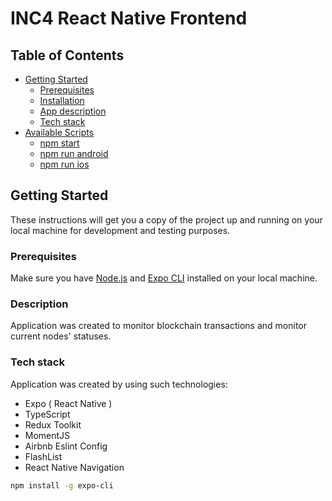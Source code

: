 # INC4 React Native Frontend

## Table of Contents

- [Getting Started](#getting-started)
  - [Prerequisites](#prerequisites)
  - [Installation](#installation)
  - [App description](#description)
  - [Tech stack](#techstack)
- [Available Scripts](#available-scripts)
  - [npm start](#npm-start)
  - [npm run android](#npm-run-android)
  - [npm run ios](#npm-run-ios)

## Getting Started

These instructions will get you a copy of the project up and running on your local machine for development and testing purposes.

### Prerequisites

Make sure you have [Node.js](https://nodejs.org/) and [Expo CLI](https://docs.expo.dev/workflow/expo-cli/) installed on your local machine.

### Description

Application was created to monitor blockchain transactions and monitor current nodes' statuses.

### Tech stack

Application was created by using such technologies:

- Expo ( React Native )
- TypeScript
- Redux Toolkit
- MomentJS
- Airbnb Eslint Config
- FlashList
- React Native Navigation

```sh
npm install -g expo-cli
```
